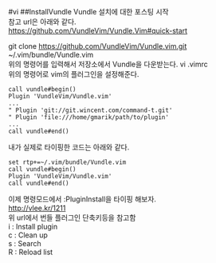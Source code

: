 #vi
##InstallVundle
Vundle 설치에 대한 포스팅 시작  
참고 url은 아래와 같다.  
https://github.com/VundleVim/Vundle.Vim#quick-start  

git clone https://github.com/VundleVim/Vundle.vim.git ~/.vim/bundle/Vundle.vim  
위의 명령어를 입력해서 저장소에서 Vundle을 다운받는다.
vi .vimrc  
위의 명령어로 vim의 플러그인을 설정해준다.  

```
call vundle#begin()
Plugin 'VundleVim/Vundle.vim'
...
" Plugin 'git://git.wincent.com/command-t.git'
" Plugin 'file:///home/gmarik/path/to/plugin'
...
call vundle#end()
```
내가 실제로 타이핑한 코드는 아래와 같다.  
```
set rtp+=~/.vim/bundle/Vundle.vim
call vundle#begin()
Plugin 'VundleVim/Vundle.vim'
call vundle#end()
```
이제 명령모드에서 :PluginInstall을 타이핑 해보자.  
http://vlee.kr/1211  
위 url에서 번들 플러그인 단축키등을 참고함  
i : Install plugin  
c : Clean up  
s : Search  
R : Reload list  
